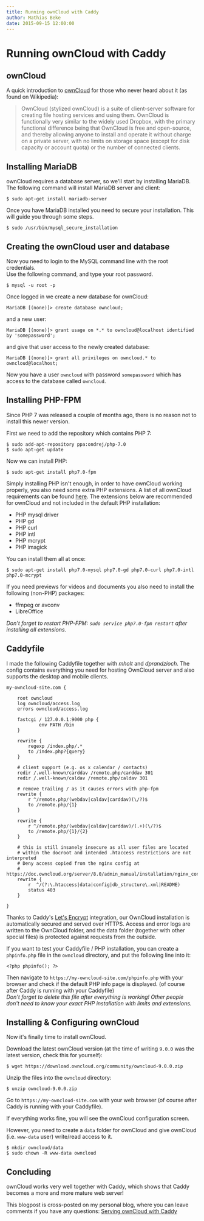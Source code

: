 ```yaml
---
title: Running ownCloud with Caddy
author: Mathias Beke
date: 2015-09-15 12:00:00
---
```


Running ownCloud with Caddy
===========================

ownCloud
--------

A quick introduction to [ownCloud](https://owncloud.org) for those who never heard about it (as found on Wikipedia):

> OwnCloud (stylized ownCloud) is a suite of client-server software for creating file hosting services and using them.
> OwnCloud is functionally very similar to the widely used Dropbox, with the primary functional difference being that OwnCloud is free and open-source, and thereby allowing anyone to install and operate it without charge on a private server, with no limits on storage space (except for disk capacity or account quota) or the number of connected clients.


Installing MariaDB
------------------

ownCloud requires a database server, so we'll start by installing MariaDB.  
The following command will install MariaDB server and client:

    $ sudo apt-get install mariadb-server

Once you have MariaDB installed you need to secure your installation. This will guide you through some steps.

    $ sudo /usr/bin/mysql_secure_installation


Creating the ownCloud user and database
---------------------------------------

Now you need to login to the MySQL command line with the root credentials.  
Use the following command, and type your root password.

    $ mysql -u root -p

Once logged in we create a new database for ownCloud:

    MariaDB [(none)]> create database owncloud;

and a new user:

    MariaDB [(none)]> grant usage on *.* to owncloud@localhost identified by 'somepassword';

and give that user access to the newly created database:

    MariaDB [(none)]> grant all privileges on owncloud.* to owncloud@localhost;

Now you have a user `owncloud` with password `somepassword` which has access to the database called `owncloud`.


Installing PHP-FPM
------------------

Since PHP 7 was released a couple of months ago, there is no reason not to install this newer version.

First we need to add the repository which contains PHP 7:

    $ sudo add-apt-repository ppa:ondrej/php-7.0
    $ sudo apt-get update

Now we can install PHP:

    $ sudo apt-get install php7.0-fpm

Simply installing PHP isn't enough, in order to have ownCloud working properly, you also need some extra PHP extensions.
A list of all ownCloud requirements can be found [here](https://doc.owncloud.org/server/7.0/admin_manual/installation/source_installation.html).
The extensions below are recommended for ownCloud and not included in the default PHP installation:

- PHP mysql driver
- PHP gd
- PHP curl
- PHP intl
- PHP mcrypt
- PHP imagick

You can install them all at once:

    $ sudo apt-get install php7.0-mysql php7.0-gd php7.0-curl php7.0-intl php7.0-mcrypt 

If you need previews for videos and documents you also need to install the following (non-PHP) packages:

- ffmpeg or avconv
- LibreOffice

*Don't forget to restart PHP-FPM: `sudo service php7.0-fpm restart` after installing all extensions.*

Caddyfile
---------

I made the following Caddyfile together with *mholt* and *dprandzioch*. The config contains everything you need for hosting OwnCloud server and also supports the desktop and mobile clients.

    my-owncloud-site.com {
    
        root owncloud
        log owncloud/access.log
        errors owncloud/access.log
    
        fastcgi / 127.0.0.1:9000 php {
                env PATH /bin
        }
    
        rewrite {
            regexp /index.php/.*
            to /index.php?{query}
        }
    
        # client support (e.g. os x calendar / contacts)
        redir /.well-known/carddav /remote.php/carddav 301
        redir /.well-known/caldav /remote.php/caldav 301
    
        # remove trailing / as it causes errors with php-fpm
        rewrite {
            r ^/remote.php/(webdav|caldav|carddav)(\/?)$
            to /remote.php/{1}
        }
    
        rewrite {
            r ^/remote.php/(webdav|caldav|carddav)/(.+)(\/?)$
            to /remote.php/{1}/{2}
        }
    
        # this is still insanely insecure as all user files are located
        # within the docroot and intended .htaccess restrictions are not interpreted
        # Deny access copied from the nginx config at
        # https://doc.owncloud.org/server/8.0/admin_manual/installation/nginx_configuration.html
        rewrite {
            r  ^/(?:\.htaccess|data|config|db_structure\.xml|README)
            status 403
        }
        
    }

Thanks to Caddy's [Let's Encrypt](https://letsencrypt.org) integration, our OwnCloud installation is automatically secured and served over HTTPS. Access and error logs are written to the OwnCloud folder, and the data folder (together with other special files) is protected against requests from the outside.

If you want to test your Caddyfile / PHP installation, you can create a `phpinfo.php` file in the `owncloud` directory, and put the following line into it:

    <?php phpinfo(); ?>

Then navigate to `https://my-owncloud-site.com/phpinfo.php` with your browser and check if the default PHP info page is displayed. (of course after Caddy is running with your Caddyfile)   
*Don't forget to delete this file after everything is working! Other people don't need to know your exact PHP installation with limits and extensions.*


Installing & Configuring ownCloud
---------------------------------

Now it's finally time to install ownCloud.

Download the latest ownCloud version (at the time of writing `9.0.0` was the latest version, check this for yourself):

    $ wget https://download.owncloud.org/community/owncloud-9.0.0.zip

Unzip the files into the `owncloud` directory:

    $ unzip owncloud-9.0.0.zip

Go to `https://my-owncloud-site.com` with your web browser (of course after Caddy is running with your Caddyfile).

If everything works fine, you will see the ownCloud configuration screen.

However, you need to create a `data` folder for ownCloud and give ownCloud (i.e. `www-data` user) write/read access to it.

    $ mkdir owncloud/data
    $ sudo chown -R www-data owncloud


Concluding
----------

ownCloud works very well together with Caddy, which shows that Caddy becomes a more and more mature web server!

This blogpost is cross-posted on my personal blog, where you can leave comments if you have any questions: [Serving ownCloud with Caddy](https://denbeke.be/blog/webdevelopment/serving-owncloud-with-caddy/)

